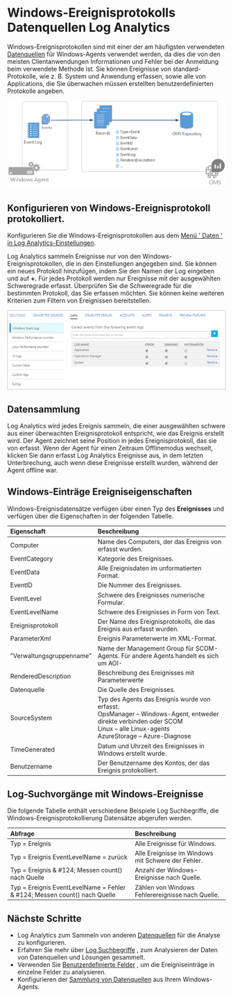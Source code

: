 <properties 
   pageTitle="Windows-Ereignisprotokoll protokolliert in Log Analytics | Microsoft Azure"
   description="Windows-Ereignisprotokollen sind eine der am häufigsten verwendeten Datenquellen von Log Analytics verwendet.  In diesem Artikel beschreibt das Konfigurieren von Sammlung von Windows-Ereignisprotokollen und Details der Datensätze, die sie im Repository OMS erstellen."
   services="log-analytics"
   documentationCenter=""
   authors="bwren"
   manager="jwhit"
   editor="tysonn" />
<tags 
   ms.service="log-analytics"
   ms.devlang="na"
   ms.topic="article"
   ms.tgt_pltfrm="na"
   ms.workload="infrastructure-services"
   ms.date="10/18/2016"
   ms.author="bwren" />

# <a name="windows-event-log-data-sources-in-log-analytics"></a>Windows-Ereignisprotokolls Datenquellen Log Analytics

Windows-Ereignisprotokollen sind mit einer der am häufigsten verwendeten [Datenquellen](log-analytics-data-sources.md) für Windows-Agents verwendet werden, da dies die von den meisten Clientanwendungen Informationen und Fehler bei der Anmeldung beim verwendete Methode ist.  Sie können Ereignisse von standard-Protokolle, wie z. B. System und Anwendung erfassen, sowie alle von Applications, die Sie überwachen müssen erstellten benutzerdefinierten Protokolle angeben.

![Windows-Ereignisse](media/log-analytics-data-sources-windows-events/overview.png)     

## <a name="configuring-windows-event-logs"></a>Konfigurieren von Windows-Ereignisprotokoll protokolliert.

Konfigurieren Sie die Windows-Ereignisprotokollen aus dem [Menü ' Daten ' in Log Analytics-Einstellungen](log-analytics-data-sources.md#configuring-data-sources).

Log Analytics sammeln Ereignisse nur von den Windows-Ereignisprotokollen, die in den Einstellungen angegeben sind.  Sie können ein neues Protokoll hinzufügen, indem Sie den Namen der Log eingeben und auf **+**.  Für jedes Protokoll werden nur Ereignisse mit der ausgewählten Schweregrade erfasst.  Überprüfen Sie die Schweregrade für die bestimmten Protokoll, das Sie erfassen möchten.  Sie können keine weiteren Kriterien zum Filtern von Ereignissen bereitstellen.

![Konfigurieren von Windows-Ereignisse](media/log-analytics-data-sources-windows-events/configure.png)


## <a name="data-collection"></a>Datensammlung

Log Analytics wird jedes Ereignis sammeln, die einer ausgewählten schwere aus einer überwachten Ereignisprotokoll entspricht, wie das Ereignis erstellt wird.  Der Agent zeichnet seine Position in jedes Ereignisprotokoll, das sie von erfasst.  Wenn der Agent für einen Zeitraum Offlinemodus wechselt, klicken Sie dann erfasst Log Analytics Ereignisse aus, in dem letzten Unterbrechung, auch wenn diese Ereignisse erstellt wurden, während der Agent offline war.


## <a name="windows-event-records-properties"></a>Windows-Einträge Ereigniseigenschaften

Windows-Ereignisdatensätze verfügen über einen Typ des **Ereignisses** und verfügen über die Eigenschaften in der folgenden Tabelle.

| Eigenschaft | Beschreibung |
|:--|:--|
| Computer            | Name des Computers, der das Ereignis von erfasst wurden. |
| EventCategory       | Kategorie des Ereignisses. |
| EventData           | Alle Ereignisdaten im unformatierten Format. |
| EventID             | Die Nummer des Ereignisses. |
| EventLevel          | Schwere des Ereignisses numerische Formular. |
| EventLevelName      | Schwere des Ereignisses in Form von Text. |
| Ereignisprotokoll            | Der Name des Ereignisprotokolls, die das Ereignis aus erfasst wurden. |
| ParameterXml        | Ereignis Parameterwerte im XML-Format. |
| "Verwaltungsgruppenname" | Name der Management Group für SCOM-Agents.  Für andere Agents handelt es sich um AOI-<workspace ID> |
| RenderedDescription | Beschreibung des Ereignisses mit Parameterwerte |
| Datenquelle              | Die Quelle des Ereignisses. |
| SourceSystem  | Typ des Agents das Ereignis wurde von erfasst. <br> OpsManager – Windows-Agent, entweder direkte verbinden oder SCOM <br> Linux – alle Linux-agents  <br> AzureStorage – Azure-Diagnose |
| TimeGenerated       | Datum und Uhrzeit des Ereignisses in Windows erstellt wurde. |
| Benutzername            | Der Benutzername des Kontos, der das Ereignis protokolliert. |



## <a name="log-searches-with-windows-events"></a>Log-Suchvorgänge mit Windows-Ereignisse

Die folgende Tabelle enthält verschiedene Beispiele Log Suchbegriffe, die Windows-Ereignisprotokollierung Datensätze abgerufen werden.

| Abfrage | Beschreibung |
|:--|:--|
| Typ = Ereignis | Alle Ereignisse für Windows. |
| Typ = Ereignis EventLevelName = zurück | Alle Ereignisse im Windows mit Schwere der Fehler. |
| Typ = Ereignis & #124; Messen count() nach Quelle | Anzahl der Windows-Ereignisse nach Quelle. |
| Typ = Ereignis EventLevelName = Fehler & #124; Messen count() nach Quelle | Zählen von Windows Fehlerereignisse nach Quelle. |

## <a name="next-steps"></a>Nächste Schritte

- Log Analytics zum Sammeln von anderen [Datenquellen](log-analytics-data-sources.md) für die Analyse zu konfigurieren.
- Erfahren Sie mehr über [Log Suchbegriffe](log-analytics-log-searches.md) , zum Analysieren der Daten von Datenquellen und Lösungen gesammelt.  
- Verwenden Sie [Benutzerdefinierte Felder](log-analytics-custom-fields.md) , um die Ereigniseinträge in einzelne Felder zu analysieren.
- Konfigurieren der [Sammlung von Datenquellen](log-analytics-data-sources-performance-counters.md) aus Ihrem Windows-Agents.